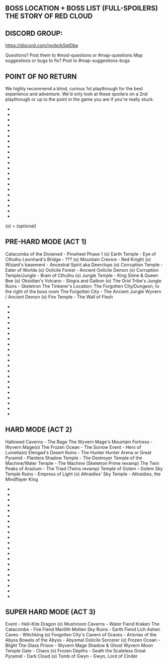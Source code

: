 BOSS LOCATION + BOSS LIST (FULL-SPOILERS) 
THE STORY OF RED CLOUD
--------------------------------------------


DISCORD GROUP:
--------------------------------------------
https://discord.com/invite/kSptDbe

Questions? Post them to #mod-questions or #map-questions
Map suggestions or bugs to fix? Post to #map-suggestions-bugs



POINT OF NO RETURN
--------------------------------------------
We highly recommend a blind, curious 1st playthrough for the best experience and adventure. We'd only look at these spoilers on a 2nd playthrough or up to the point in the game you are if you're really stuck.

+
+
+
+
+
+
+
+
+
+
+
+
+
+
+
+
+
+
+
+
+

(o) = (optional)

PRE-HARD MODE (ACT 1)
--------------------------------------------
Catacombs of the Drowned - Pinwheel Phase 1 (o)
Earth Temple - Eye of Cthulhu
Leonhard's Bridge - ??? (o)
Mountain Crevice - Red Knight (o) 
Wizard's basement - Ancestral Spirit aka Deerclops (o)
Corruption Temple - Eater of Worlds (o)
Oolicile Forest - Ancient Oolicile Demon (o)
Corruption Temple/Jungle -  Brain of Cthulhu (o)
Jungle Temple  - King Slime & Queen Bee (o)
Obsidian's Volcano - Slogra and Gaibon (o)
The Orid Tribe's Jungle Ruins - Skeletron
The Tinkerer's Location: The Forgotten City/Dungeon, to the right of the boss room
The Forgotten City - The Ancient Jungle Wyvern / Ancient Demon (o)
Fire Temple -  The Wall of Flesh

+
+
+
+
+
+
+
+
+
+
+
+
+
+
+
+
+
+
+
+
+

HARD MODE (ACT 2)
--------------------------------------------
Hallowed Caverns - The Rage
The Wyvern Mage's Mountain Fortress - Wyvern Mage(o)
The Frozen Ocean - The Sorrow
Event - Hero of Lumelia(o)
Elengad's Desert Ruins - The Hunter
Hunter Arena or Great Pyramid - Plantera
Shadow Temple - The Destroyer
Temple of the Machine/Water Temple - The Machine (Skeletron Prime revamp)
The Twin Peaks of Arazium - The Triad (Twins revamp)
Temple of Golem - Golem
Sky Temple Ruins - Empress of Light (o)
Attraidies' Sky Temple - Attraidies, the Mindflayer King

+
+
+
+
+
+
+
+
+
+
+
+
+
+
+
+
+
+
+
+
+

SUPER HARD MODE (ACT 3)
--------------------------------------------
Event - Hell-Kite Dragon (o)
Mushroom Caverns - Water Fiend Kraken 
The Catacombs - Fire Fiend Marilith
Molten Sky Ruins - Earth Fiend Lich
Ashen Caves - Witchking (o)
Forgotten City's Cavern of Graves - Artorias of the Abyss
Bowels of the Abyss - Abysmal Oolicile Sorcerer (o)
Frozen Ocean - Blight
The Glass Prison - Wyvern Mage Shadow & Ghost Wyvern
Moon Temple Gate - Chaos (o)
Frozen Depths - Seath the Scaleless
Great Pyramid - Dark Cloud (o)
Tomb of Gwyn - Gwyn, Lord of Cinder


